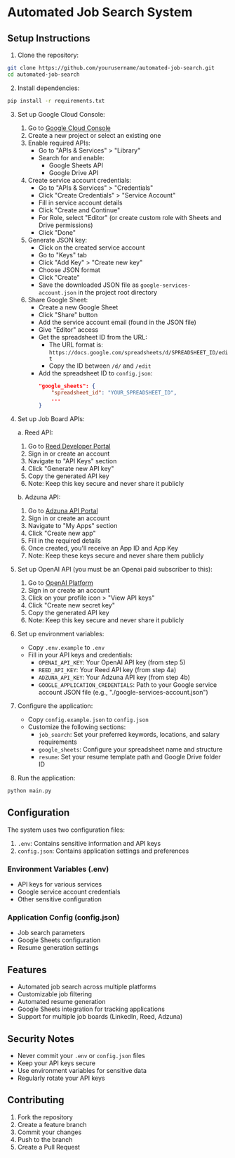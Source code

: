 # Automated Job Search System

## Setup Instructions

1. Clone the repository:

```bash
git clone https://github.com/yourusername/automated-job-search.git
cd automated-job-search
```

2. Install dependencies:

```bash
pip install -r requirements.txt
```

3. Set up Google Cloud Console:

   1. Go to [Google Cloud Console](https://console.cloud.google.com/)
   2. Create a new project or select an existing one
   3. Enable required APIs:
      - Go to "APIs & Services" > "Library"
      - Search for and enable:
        - Google Sheets API
        - Google Drive API
   4. Create service account credentials:
      - Go to "APIs & Services" > "Credentials"
      - Click "Create Credentials" > "Service Account"
      - Fill in service account details
      - Click "Create and Continue"
      - For Role, select "Editor" (or create custom role with Sheets and Drive permissions)
      - Click "Done"
   5. Generate JSON key:
      - Click on the created service account
      - Go to "Keys" tab
      - Click "Add Key" > "Create new key"
      - Choose JSON format
      - Click "Create"
      - Save the downloaded JSON file as `google-services-account.json` in the project root directory
   6. Share Google Sheet:
      - Create a new Google Sheet
      - Click "Share" button
      - Add the service account email (found in the JSON file)
      - Give "Editor" access
      - Get the spreadsheet ID from the URL:
        - The URL format is: `https://docs.google.com/spreadsheets/d/SPREADSHEET_ID/edit`
        - Copy the ID between `/d/` and `/edit`
      - Add the spreadsheet ID to `config.json`:
        ```json
        "google_sheets": {
            "spreadsheet_id": "YOUR_SPREADSHEET_ID",
            ...
        }
        ```

4. Set up Job Board APIs:

   a. Reed API:

   1. Go to [Reed Developer Portal](https://www.reed.co.uk/developers)
   2. Sign in or create an account
   3. Navigate to "API Keys" section
   4. Click "Generate new API key"
   5. Copy the generated API key
   6. Note: Keep this key secure and never share it publicly

   b. Adzuna API:

   1. Go to [Adzuna API Portal](https://developer.adzuna.com/)
   2. Sign in or create an account
   3. Navigate to "My Apps" section
   4. Click "Create new app"
   5. Fill in the required details
   6. Once created, you'll receive an App ID and App Key
   7. Note: Keep these keys secure and never share them publicly

5. Set up OpenAI API (you must be an Openai paid subscriber to this):

   1. Go to [OpenAI Platform](https://platform.openai.com/)
   2. Sign in or create an account
   3. Click on your profile icon > "View API keys"
   4. Click "Create new secret key"
   5. Copy the generated API key
   6. Note: Keep this key secure and never share it publicly

6. Set up environment variables:

   - Copy `.env.example` to `.env`
   - Fill in your API keys and credentials:
     - `OPENAI_API_KEY`: Your OpenAI API key (from step 5)
     - `REED_API_KEY`: Your Reed API key (from step 4a)
     - `ADZUNA_API_KEY`: Your Adzuna API key (from step 4b)
     - `GOOGLE_APPLICATION_CREDENTIALS`: Path to your Google service account JSON file (e.g., "./google-services-account.json")

7. Configure the application:

   - Copy `config.example.json` to `config.json`
   - Customize the following sections:
     - `job_search`: Set your preferred keywords, locations, and salary requirements
     - `google_sheets`: Configure your spreadsheet name and structure
     - `resume`: Set your resume template path and Google Drive folder ID

8. Run the application:

```bash
python main.py
```

## Configuration

The system uses two configuration files:

1. `.env`: Contains sensitive information and API keys
2. `config.json`: Contains application settings and preferences

### Environment Variables (.env)

- API keys for various services
- Google service account credentials
- Other sensitive configuration

### Application Config (config.json)

- Job search parameters
- Google Sheets configuration
- Resume generation settings

## Features

- Automated job search across multiple platforms
- Customizable job filtering
- Automated resume generation
- Google Sheets integration for tracking applications
- Support for multiple job boards (LinkedIn, Reed, Adzuna)

## Security Notes

- Never commit your `.env` or `config.json` files
- Keep your API keys secure
- Use environment variables for sensitive data
- Regularly rotate your API keys

## Contributing

1. Fork the repository
2. Create a feature branch
3. Commit your changes
4. Push to the branch
5. Create a Pull Request

